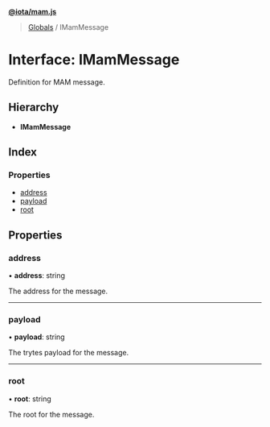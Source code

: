 **[@iota/mam.js](../README.md)**

> [Globals](../README.md) / IMamMessage

# Interface: IMamMessage

Definition for MAM message.

## Hierarchy

* **IMamMessage**

## Index

### Properties

* [address](imammessage.md#address)
* [payload](imammessage.md#payload)
* [root](imammessage.md#root)

## Properties

### address

•  **address**: string

The address for the message.

___

### payload

•  **payload**: string

The trytes payload for the message.

___

### root

•  **root**: string

The root for the message.
